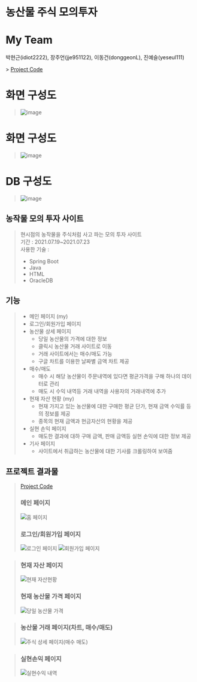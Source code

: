 # 농산물 주식 모의투자

<h1> My Team </h1>
<p> 박현근(idiot2222), 장주언(jje951122), 이동건(donggeonL), 진예슬(yeseul111) </p>
> <a href="https://github.com/donggeonL/Backend-Project/tree/master"> Project Code </a>

<h1> 화면 구성도</h1> 

> ![image](https://user-images.githubusercontent.com/87507644/153648040-fe46c8bb-5a1c-416b-b5f1-e630c7ef749b.png)

<h1> 화면 구성도</h1> 

> ![image](https://user-images.githubusercontent.com/87507644/135511424-38867834-e55c-440b-bc60-715b711943f2.png)

<h1> DB 구성도 </h1>

> ![image](https://user-images.githubusercontent.com/87507644/135515522-38ea8e92-21ec-4bc8-9e45-0dc808df42f2.png)

## 농작물 모의 투자 사이트
> 현시점의 농작물을 주식처럼 사고 파는 모의 투자 사이트  
> 기간 : 2021.07.19~2021.07.23  
> 사용한 기술 : 
>* Spring Boot  
>* Java 
>* HTML
>* OracleDB

## 기능
> * 메인 페이지 (my)
> * 로그인/회원가입 페이지
> * 농산물 상세 페이지  
>   + 당일 농산물의 가격에 대한 정보
>   + 클릭시 농산물 거래 사이트로 이동
>   + 거래 사이트에서는 매수/매도 가능
>   + 구글 차트를 이용한 날짜별 금액 차트 제공
> * 매수/매도
>   + 매수 시 해당 농산물이 주문내역에 있다면 평균가격을 구해 하나의 데이터로 관리
>   + 매도 시 수익 내역등 거래 내역을 사용자의 거래내역에 추가
> * 현재 자산 현황 (my)
>   + 현재 가지고 있는 농산물에 대한 구매한 평균 단가, 현재 금액 수익률 등의 정보를 제공
>   + 종목의 현재 금액과 현금자산의 현황을 제공
> * 실현 손익 페이지  
>   + 매도한 결과에 대하 구매 금액, 판매 금액등 실현 손익에 대한 정보 제공
> * 기사 페이지  
>   + 사이트에서 취급하는 농산물에 대한 기사를 크롤링하여 보여줌

  
## 프로젝트 결과물
> <a href="https://github.com/donggeonL/Backend-Project/tree/master"> Project Code </a>
> ### 메인 페이지
> ![홈 페이지](https://user-images.githubusercontent.com/76868571/130433635-bc78828b-a5a8-4a2e-b0c2-a050af20539a.JPG)
> 
> ### 로그인/회원가입 페이지
> ![로그인 페이지](https://user-images.githubusercontent.com/76868571/130433631-8f4fdab4-2d10-4726-9c26-e0cc57dc03f8.JPG)
> ![회원가입 페이지](https://user-images.githubusercontent.com/76868571/130433646-685a6e9a-d778-43db-b802-bf60564414a2.JPG)


> ### 현재 자산 페이지
> ![현재 자산현황](https://user-images.githubusercontent.com/76868571/130433643-1e69b4fa-e209-4614-8d57-810db060a469.JPG)
> 
> ### 현재 농산물 가격 페이지
> ![당일 농산물 가격](https://user-images.githubusercontent.com/76868571/130433639-fa2d0c6a-b4e1-427d-b62d-d4b5a69e49e1.JPG)


> ### 농산물 거래 페이지(차트, 매수/매도)
> ![주식 상세 페이지(매수 매도)](https://user-images.githubusercontent.com/76868571/130433642-f9dc267e-1715-420a-9af2-ee4d3fef5870.JPG)

> ### 실현손익 페이지
> ![실현수익 내역](https://user-images.githubusercontent.com/76868571/130433644-b91e2b3e-169b-4401-bf9a-903cacd7ea44.JPG)
